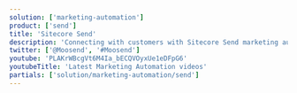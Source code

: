 ```yaml
---
solution: ['marketing-automation']
product: ['send']
title: 'Sitecore Send'
description: 'Connecting with customers with Sitecore Send marketing automation'
twitter: ['@Moosend', '#Moosend']
youtube: 'PLAKrWBcgVt6M4Ia_bECQVOyxUe1eDFpG6'
youtubeTitle: 'Latest Marketing Automation videos'
partials: ['solution/marketing-automation/send']
---
```

